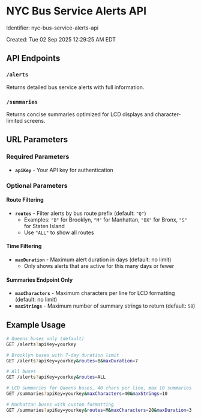 # NYC Bus Service Alerts API

Identifier: nyc-bus-service-alerts-api

Created: Tue 02 Sep 2025 12:29:25 AM EDT

## API Endpoints

### `/alerts`

Returns detailed bus service alerts with full information.

### `/summaries`

Returns concise summaries optimized for LCD displays and character-limited screens.

## URL Parameters

### Required Parameters

- **`apiKey`** - Your API key for authentication

### Optional Parameters

#### Route Filtering

- **`routes`** - Filter alerts by bus route prefix (default: `"Q"`)
  - Examples: `"B"` for Brooklyn, `"M"` for Manhattan, `"BX"` for Bronx, `"S"` for Staten Island
  - Use `"ALL"` to show all routes

#### Time Filtering

- **`maxDuration`** - Maximum alert duration in days (default: no limit)
  - Only shows alerts that are active for this many days or fewer

#### Summaries Endpoint Only

- **`maxCharacters`** - Maximum characters per line for LCD formatting (default: no limit)
- **`maxStrings`** - Maximum number of summary strings to return (default: `50`)

## Example Usage

```bash
# Queens buses only (default)
GET /alerts?apiKey=yourkey

# Brooklyn buses with 7-day duration limit
GET /alerts?apiKey=yourkey&routes=B&maxDuration=7

# All buses
GET /alerts?apiKey=yourkey&routes=ALL

# LCD summaries for Queens buses, 40 chars per line, max 10 summaries
GET /summaries?apiKey=yourkey&maxCharacters=40&maxStrings=10

# Manhattan buses with custom formatting
GET /summaries?apiKey=yourkey&routes=M&maxCharacters=20&maxDuration=3
```
